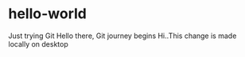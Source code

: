 # hello-world
Just trying Git
Hello there, Git journey begins
Hi..This change is made locally on desktop
